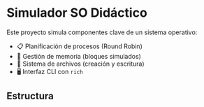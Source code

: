 # Simulador SO Didáctico

Este proyecto simula componentes clave de un sistema operativo:

- 📋 Planificación de procesos (Round Robin)
- 🧠 Gestión de memoria (bloques simulados)
- 📁 Sistema de archivos (creación y escritura)
- 🖥️ Interfaz CLI con `rich`

## Estructura